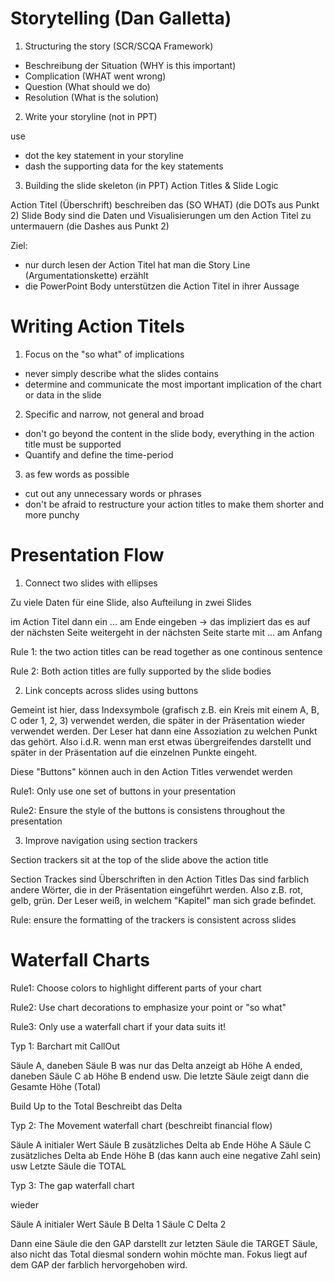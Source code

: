 # Storytelling (Dan Galletta)

1. Structuring the story (SCR/SCQA Framework)

* Beschreibung der Situation (WHY is this important)
* Complication (WHAT went wrong)
* Question (What should we do)
* Resolution (What is the solution)

2. Write your storyline (not in PPT)

use

* dot the key statement in your storyline
* dash the supporting data for the key statements

3. Building the slide skeleton (in PPT)
Action Titles & Slide Logic

Action Titel (Überschrift) beschreiben das (SO WHAT) (die DOTs aus Punkt 2)
Slide Body sind die Daten und Visualisierungen um den Action Titel zu untermauern (die Dashes aus Punkt 2)

Ziel:
* nur durch lesen der Action Titel hat man die Story Line (Argumentationskette) erzählt
* die PowerPoint Body unterstützen die Action Titel in ihrer Aussage

# Writing Action Titels

1. Focus on the "so what" of implications
* never simply describe what the slides contains
* determine and communicate the most important implication of the chart or data in the slide

2. Specific and narrow, not general and broad
* don't go beyond the content in the slide body, everything in the action title must be supported
* Quantify and define the time-period

3. as few words as possible
* cut out any unnecessary words or phrases
* don't be afraid to restructure your action titles to make them shorter and more punchy

# Presentation Flow

1. Connect two slides with ellipses

Zu viele Daten für eine Slide, also Aufteilung in zwei Slides

im Action Titel dann ein ... am Ende eingeben -> das impliziert das es auf der nächsten Seite weitergeht
in der nächsten Seite starte mit ... am Anfang 

Rule 1: the two action titles can be read together as one continous sentence

Rule 2: Both action titles are fully supported by the slide bodies

2. Link concepts across slides using buttons

Gemeint ist hier, dass Indexsymbole (grafisch z.B. ein Kreis mit einem A, B, C oder 1, 2, 3) verwendet werden, die später in der Präsentation wieder verwendet werden. 
Der Leser hat dann eine Assoziation zu welchen Punkt das gehört. 
Also i.d.R. wenn man erst etwas übergreifendes darstellt und später in der Präsentation auf die einzelnen Punkte eingeht. 

Diese "Buttons" können auch in den Action Titles verwendet werden

Rule1: Only use one set of buttons in your presentation

Rule2: Ensure the style of the buttons is consistens throughout the presentation 

3. Improve navigation using section trackers

Section trackers sit at the top of the slide above the action title

Section Trackes sind Überschriften in den Action Titles
Das sind farblich andere Wörter, die in der Präsentation eingeführt werden. 
Also z.B. rot, gelb, grün. Der Leser weiß, in welchem "Kapitel" man sich grade befindet. 

Rule: ensure the formatting of the trackers is consistent across slides


# Waterfall Charts

Rule1: Choose colors to highlight different parts of your chart

Rule2: Use chart decorations to emphasize your point or "so what"

Rule3: Only use a waterfall chart if your data suits it! 


Typ 1: Barchart mit CallOut

Säule A, daneben Säule B was nur das Delta anzeigt ab Höhe A ended, daneben Säule C ab Höhe B endend usw. Die letzte Säule zeigt dann die Gesamte Höhe (Total)

Build Up to the Total
Beschreibt das Delta

Typ 2: The Movement waterfall chart (beschreibt financial flow)

Säule A initialer Wert
Säule B zusätzliches Delta ab Ende Höhe A
Säule C zusätzliches Delta ab Ende Höhe B (das kann auch eine negative Zahl sein)
usw
Letzte Säule die TOTAL

Typ 3: The gap waterfall chart

wieder 

Säule A initialer Wert
Säule B Delta 1
Säule C Delta 2

Dann eine Säule die den GAP darstellt zur letzten Säule die TARGET Säule, also nicht das Total 
diesmal sondern wohin möchte man. Fokus liegt auf dem GAP der farblich hervorgehoben wird. 



